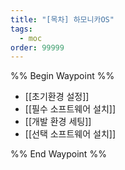 ```yaml
---
title: "[목차] 하모니카OS"
tags:
  - moc
order: 99999
---
```

%% Begin Waypoint %%
- [[초기환경 설정]]
- [[필수 소프트웨어 설치]]
- [[개발 환경 세팅]]
- [[선택 소프트웨어 설치]]

%% End Waypoint %%